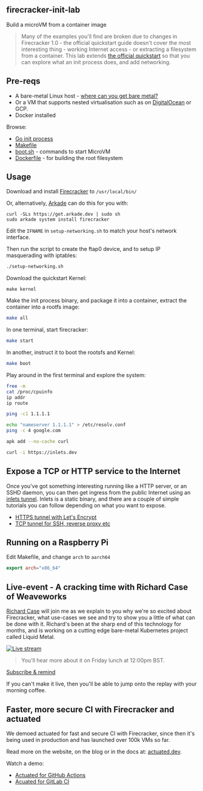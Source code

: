 ## firecracker-init-lab

Build a microVM from a container image

> Many of the examples you'll find are broken due to changes in Firecracker 1.0 - the official quickstart guide doesn't cover the most interesting thing - working Internet access - or extracting a filesystem from a container. This lab extends [the official quickstart](https://github.com/firecracker-microvm/firecracker/blob/main/docs/getting-started.md) so that you can explore what an init process does, and add networking.

## Pre-reqs

* A bare-metal Linux host - [where can you get bare metal?](https://github.com/alexellis/awesome-baremetal#bare-metal-cloud)
* Or a VM that supports nested virtualisation such as on [DigitalOcean](https://m.do.co/c/8d4e75e9886f) or GCP. 
* Docker installed

Browse:

* [Go init process](/init/main.go)
* [Makefile](/Makefile)
* [boot.sh](/boot.sh) - commands to start MicroVM
* [Dockerfile](/Dockerfile) - for building the root filesystem

## Usage

Download and install [Firecracker](https://github.com/firecracker-microvm/firecracker/releases) to `/usr/local/bin/`

Or, alternatively, [Arkade](https://arkade.dev) can do this for you with:

```
curl -SLs https://get.arkade.dev | sudo sh
sudo arkade system install firecracker
```

Edit the `IFNAME` in `setup-networking.sh` to match your host's network interface.

Then run the script to create the ftap0 device, and to setup IP masquerading with iptables:

```bash
./setup-networking.sh
```

Download the quickstart Kernel:

```
make kernel
```

Make the init process binary, and package it into a container, extract the container into a rootfs image:

```bash
make all
```

In one terminal, start firecracker:

```bash
make start
```

In another, instruct it to boot the rootsfs and Kernel:

```bash
make boot
```

Play around in the first terminal and explore the system:

```bash
free -m
cat /proc/cpuinfo
ip addr
ip route

ping -c1 1.1.1.1

echo "nameserver 1.1.1.1" > /etc/resolv.conf
ping -c 4 google.com

apk add --no-cache curl

curl -i https://inlets.dev
```

## Expose a TCP or HTTP service to the Internet

Once you've got something interesting running like a HTTP server, or an SSHD daemon, you can then get ingress from the public Internet using an [inlets tunnel](https://inlets.dev). Inlets is a static binary, and there are a couple of simple tutorials you can follow depending on what you want to expose.

* [HTTPS tunnel with Let's Encrypt](https://docs.inlets.dev/tutorial/automated-http-server/)
* [TCP tunnel for SSH, reverse proxy etc](https://docs.inlets.dev/tutorial/ssh-tcp-tunnel/)

## Running on a Raspberry Pi

Edit Makefile, and change `arch` to `aarch64`

```Makefile
export arch="x86_64"
```

## Live-event - A cracking time with Richard Case of Weaveworks

[Richard Case](https://twitter.com/fruit_case) will join me as we explain to you why we're so excited about Firecracker, what use-cases we see and try to show you a little of what can be done with it. Richard's been at the sharp end of this technology for months, and is working on a cutting edge bare-metal Kubernetes project called Liquid Metal.

[![Live stream](https://img.youtube.com/vi/CYCsa5e2vqg/hqdefault.jpg)](https://www.youtube.com/watch?v=CYCsa5e2vqg)

> You'll hear more about it on Friday lunch at 12:00pm BST.

[Subscribe & remind](https://www.youtube.com/watch?v=CYCsa5e2vqg)

If you can't make it live, then you'll be able to jump onto the replay with your morning coffee.

## Faster, more secure CI with Firecracker and actuated

We demoed actuated for fast and secure CI with Firecracker, since then it's being used in production and has launched over 100k VMs so far.

Read more on the website, on the blog or in the docs at: [actuated.dev](https://actuated.dev).

Watch a demo:

* [Actuated for GitHub Actions](https://youtu.be/2o28iUC-J1w?si=FfDcnwemqWPWaDvF)
* [Acuated for GitLab CI](https://www.youtube.com/watch?v=PybSPduDT6s)
